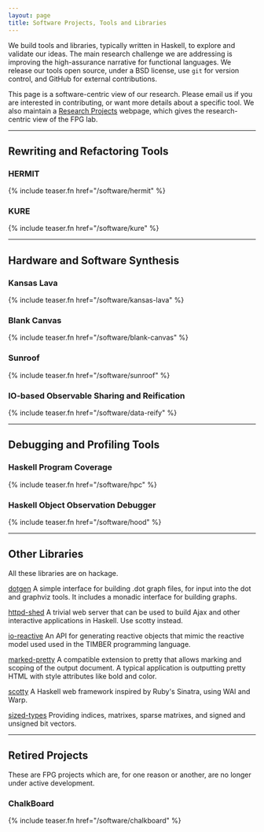 ```yaml
---
layout: page
title: Software Projects, Tools and Libraries
---
```

We build tools and libraries, typically written in Haskell, to explore and validate our
ideas. The main research challenge we are addressing is improving the
high-assurance narrative for functional languages. We release our tools
open source, under a BSD license, use `git` for version control, and
GitHub for external contributions.

This page is a software-centric view of our research. Please email us if you
are interested in contributing, or want more details about a specific
tool. We also maintain a [Research Projects](/research) webpage,
which gives the research-centric view of the FPG lab.

-----------------------------------------------------------

## Rewriting and Refactoring Tools

### HERMIT

{% include teaser.fn href="/software/hermit" %}
   
### KURE

{% include teaser.fn href="/software/kure" %}

-----------------------------------------------------------

## Hardware and Software Synthesis

### Kansas Lava

{% include teaser.fn href="/software/kansas-lava" %}

### Blank Canvas

{% include teaser.fn href="/software/blank-canvas" %}

### Sunroof

{% include teaser.fn href="/software/sunroof" %}

### IO-based Observable Sharing and Reification

{% include teaser.fn href="/software/data-reify" %}

-----------------------------------------------------------

## Debugging and Profiling Tools

### Haskell Program Coverage

{% include teaser.fn href="/software/hpc" %}

### Haskell Object Observation Debugger

{% include teaser.fn href="/software/hood" %}

-----------------------------------------------------------

## Other Libraries

All these libraries are on hackage.

[dotgen](http://hackage.haskell.org/package/dotgen) A simple
    interface for building .dot graph files, for input into the dot and
    graphviz tools. It includes a monadic interface for building graphs.

[httpd-shed](http://hackage.haskell.org/package/httpd-shed) A
    trivial web server that can be used to build Ajax and other
    interactive applications in Haskell. Use scotty instead.

[io-reactive](http://hackage.haskell.org/package/io-reactive) An API
    for generating reactive objects that mimic the reactive model used
    used in the TIMBER programming language.

[marked-pretty](http://hackage.haskell.org/package/marked-pretty) A
    compatible extension to pretty that allows marking and scoping of
    the output document. A typical application is outputting pretty HTML
    with style attributes like bold and color.

[scotty](http://hackage.haskell.org/package/scotty)
    A Haskell web framework inspired by Ruby's Sinatra, using WAI and Warp.

[sized-types](http://hackage.haskell.org/package/sized-types)
    Providing indices, matrixes, sparse matrixes, and signed and
    unsigned bit vectors.

-----------------------------------------------------------

## Retired Projects

These are FPG projects which are, for one reason or another,
are no longer under active development.

### ChalkBoard

{% include teaser.fn href="/software/chalkboard" %}

